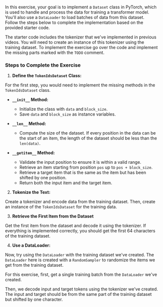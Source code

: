 
In this exercise, your goal is to implement a `Dataset` class in PyTorch, which is used to handle and process the data for training a transformer model. You'll also use a `DataLoader` to load batches of data from this dataset. Follow the steps below to complete the implementation based on the provided starter code.

The starter code includes the tokenizer that we've implemented in previous videos. You will need to create an instance of this tokenizer using the training dataset.
To implement the exercise go over the code and implement the missing parts marked with the `TODO` comment.

### Steps to Complete the Exercise

1. **Define the `TokenIdsDataset` Class:**

For the first step, you would need to implement the missing methods in the `TokenIdsDataset` class.

- **`__init__` Method:**
    - Initialize the class with `data` and `block_size`.
    - Save `data` and `block_size` as instance variables.

- **`__len__` Method:**
    - Compute the size of the dataset. If every position in the data can be the start of an item, the length of the dataset should be less than the `len(data)`.

- **`__getitem__` Method:**
    - Validate the input position to ensure it is within a valid range.
    - Retrieve an item starting from position `pos` up to `pos + block_size`.
    - Retrieve a target item that is the same as the item but has been shifted by one position.
    - Return both the input item and the target item.

2. **Tokenize the Text:**

Create a tokenizer and encode data from the training dataset. Then, create an instance of the `TokenIdsDataset` for the training data.

3. **Retrieve the First Item from the Dataset**

Get the first item from the dataset and decode it using the tokenizer. If everything is implemented correctly, you should get the first 64 characters of the training dataset.

4. **Use a DataLoader:**

Now, try using the `DataLoader` with the training dataset we've created. The `DataLoader` here is created with a `RandomSampler` to randomize the items we get from the training dataset.

For this exercise, first, get a single training batch from the `DataLoader` we've created.

Then, we decode input and target tokens using the tokenizer we've created. The input and target should be from the same part of the training dataset but shifted by one character.
